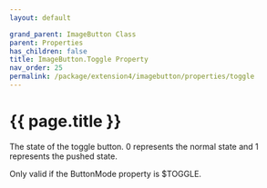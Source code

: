 ```yaml
---
layout: default

grand_parent: ImageButton Class
parent: Properties
has_children: false
title: ImageButton.Toggle Property
nav_order: 25
permalink: /package/extension4/imagebutton/properties/toggle
---
```

# {{ page.title }}

The state of the toggle button. 0 represents the normal state and 1 represents the pushed state.

Only valid if the ButtonMode property is $TOGGLE.